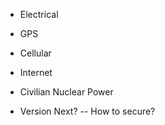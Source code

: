 * Electrical
* GPS
* Cellular
* Internet
* Civilian Nuclear Power

* Version Next? -- How to secure?
